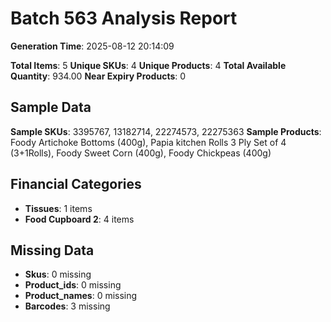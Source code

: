 # Batch 563 Analysis Report

**Generation Time**: 2025-08-12 20:14:09

**Total Items**: 5
**Unique SKUs**: 4
**Unique Products**: 4
**Total Available Quantity**: 934.00
**Near Expiry Products**: 0

## Sample Data
**Sample SKUs**: 3395767, 13182714, 22274573, 22275363
**Sample Products**: Foody Artichoke Bottoms (400g), Papia kitchen Rolls 3 Ply Set of 4 (3+1Rolls), Foody Sweet Corn (400g), Foody Chickpeas (400g)

## Financial Categories
- **Tissues**: 1 items
- **Food Cupboard 2**: 4 items

## Missing Data
- **Skus**: 0 missing
- **Product_ids**: 0 missing
- **Product_names**: 0 missing
- **Barcodes**: 3 missing
